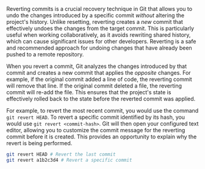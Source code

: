 Reverting commits is a crucial recovery technique in Git that allows you to undo the changes introduced by a specific commit _without_ altering the project's history. Unlike resetting, reverting creates a _new_ commit that effectively undoes the changes from the target commit. This is particularly useful when working collaboratively, as it avoids rewriting shared history, which can cause significant issues for other developers. Reverting is a safe and recommended approach for undoing changes that have already been pushed to a remote repository.

When you revert a commit, Git analyzes the changes introduced by that commit and creates a new commit that applies the _opposite_ changes. For example, if the original commit added a line of code, the reverting commit will remove that line. If the original commit deleted a file, the reverting commit will re-add the file. This ensures that the project's state is effectively rolled back to the state before the reverted commit was applied.

For example, to revert the most recent commit, you would use the command `git revert HEAD`. To revert a specific commit identified by its hash, you would use `git revert <commit-hash>`. Git will then open your configured text editor, allowing you to customize the commit message for the reverting commit before it is created. This provides an opportunity to explain why the revert is being performed.

```bash
git revert HEAD # Revert the last commit
git revert a1b2c3d4 # Revert a specific commit
```